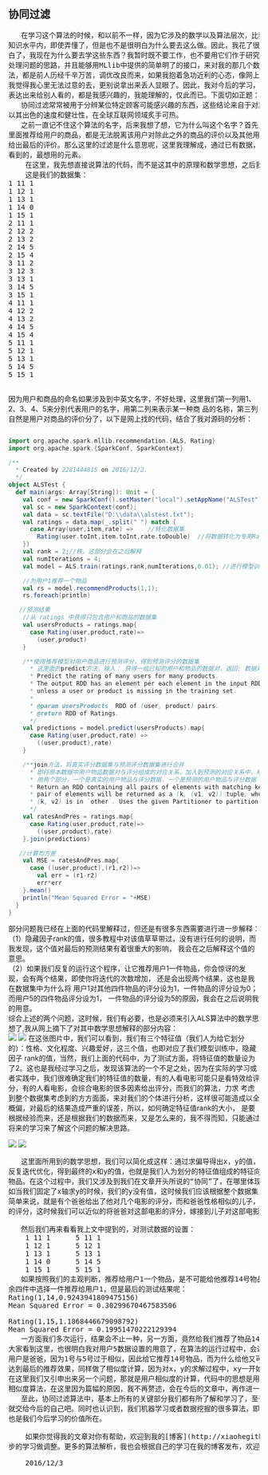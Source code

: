 <h2>协同过滤</h2>
<pre>
   在学习这个算法的时候，和以前不一样，因为它涉及的数学以及算法层次，比我以前学的算法都要深，很多东西，在我现在的
知识水平内，即使弄懂了，但是也不是很明白为什么要去这么做。因此，我花了很长的时间去学习这个算法，但是我后来逐渐的明
白了，我现在为什么要去学这些东西？我暂时既不要工作，也不要用它们作于研究，我只是兴趣而已，我只要能明白这里面的思想，
处理问题的思路，并且能够用MLlib中提供的简单明了的接口，来对我的那几个数据分析，产生让我明白的答案就好了，毕竟这些算
法，都是前人历经千辛万苦，调优改良而来，如果我抱着急功近利的心态，像网上很多的博客那样，说一些打太极拳的东西骗自己，
我觉得我心里无法过意的去，更别说拿出来丢人显眼了。因此，我对今后的学习，也有了进一步的了解，我想学的，我想写的，我想
表达出来给别人看的，都是我感兴趣的，我能理解的，仅此而已。下面切如正题：
   协同过滤常常被用于分辨某位特定顾客可能感兴趣的东西，这些结论来自于对其他相似顾客对哪些产品感兴趣的分析。协同过滤
以其出色的速度和健壮性，在全球互联网领域炙手可热。
   之前一直记不住这个算法的名字，后来我想了想，它为什么叫这个名字？首先，协同，说明这个算法是不能孤立存在的，就像它
里面推荐给用户的商品，都是无法脱离该用户对除此之外的商品的评价以及其他用户对商品的评价，也即商品之间的评价，协同合作，
给出最后的评价。那么这里的过滤是什么意思呢，这里我理解成，通过已有数据，过滤掉难以分析的特征值，过滤同类，留下用户最想
看到的，最想用的元素。
    在这里，我先想直接说算法的代码，而不是这其中的原理和数学思想，之后我们再来说为什么要用那些数学公式或者思想。
    这是我们的数据集：
1 11 1
1 12 1
1 13 1
1 14 0
1 15 1
2 11 1
2 12 2
2 13 2
2 14 5
2 15 4
3 11 2
3 12 3
3 13 1
3 14 5
3 15 1
4 11 1
4 12 2
4 13 2
4 14 5
4 15 4
5 11 1
5 12 1
5 13 1
5 14 5
5 15 1
 </pre>
 
因为用户和商品的命名如果涉及到中英文名字，不好处理，这里我们第一列用1、2、3、4、5来分别代表用户的名字，用第二列来表示某一种商
品的名称，第三列自然是用户对商品的评价分了，以下是网上找的代码，结合了我对源码的分析：

```scala

import org.apache.spark.mllib.recommendation.{ALS, Rating}
import org.apache.spark.{SparkConf, SparkContext}

/**
  * Created by 2281444815 on 2016/12/2.
  */
object ALSTest {
  def main(args: Array[String]): Unit = {
    val conf = new SparkConf().setMaster("local").setAppName("ALSTest");
    val sc = new SparkContext(conf);
    val data = sc.textFile("D:\\data\\alstest.txt");
    val ratings = data.map(_.split(" ") match {
      case Array(user,item,rate) =>    //转化数据集
        Rating(user.toInt,item.toInt,rate.toDouble)  //将数据转化为专用Rating
    })
    val rank = 2;//秩，这部分会在之后解释
    val numIterations = 4;
    val model = ALS.train(ratings,rank,numIterations,0.01); //进行模型训练，0.01为正则化参数，防止过拟合

    //为用户1推荐一个物品
    val rs = model.recommendProducts(1,1);
    rs.foreach(println)

   //预测结果
    //从 ratings 中获得只包含用户和商品的数据集
    val usersProducts = ratings.map{
      case Rating(user,product,rate)=>
        (user,product)
    }

    /**使用推荐模型对用户商品进行预测评分，得到预测评分的数据集
      * 这里面的predict方法，输入： 获得一组已知的用户和物品的数据对，返回: 数据对和预测的评分组成的对应关系
      * Predict the rating of many users for many products.
      * The output RDD has an element per each element in the input RDD (including all duplicates)
      * unless a user or product is missing in the training set.
      *
      * @param usersProducts  RDD of (user, product) pairs.
      * @return RDD of Ratings.
      */
    val predictions = model.predict(usersProducts).map{
      case Rating(user,product,rate) =>
        ((user,product),rate)
    }

    /**join方法，将真实评分数据集与预测评分数据集进行合并
      * 即将原本数据中用户物品数据对与评分组成的对应关系，加入到预测的对应关系中，相当于最终的数据集中
      * 用两个部分，一个是真实的用户物品与评分数据，一个是预测的用户物品与评分数据
      * Return an RDD containing all pairs of elements with matching keys in `this` and `other`. Each
      * pair of elements will be returned as a (k, (v1, v2)) tuple, where (k, v1) is in `this` and
      * (k, v2) is in `other`. Uses the given Partitioner to partition the output RDD.
      */
    val ratesAndPres = ratings.map{
      case Rating(user,product,rate)=>
        ((user,product),rate)
    }.join(predictions)

   //计算均方差
    val MSE = ratesAndPres.map{
      case ((user,product),(r1,r2))=>
        val err = (r1-r2)
        err*err
    }.mean()
    println("Mean Squared Error = "+MSE)
  }
}
```

部分问题我已经在上面的代码里解释过，但还是有很多东西需要进行进一步解释：</br>
（1）隐藏因子rank的值，很多教程中对该值草草带过，没有进行任何的说明，而我发现，这个值对最后的预测结果有着很重大的影响，
我会在之后解释这个值的意思。</br>
（2）如果我们反复的运行这个程序，让它推荐用户1一件物品，你会惊讶的发现，会有两个结果，即使你将迭代的次数增加，
还是会出现两个结果，这也是我在数据集中为什么将 用户1对其他四件物品的评分设为1，一件物品的评分设为0；而用户5的四件物品评分设为1，
一件物品的评分设为5的原因，我会在之后说明我的用意。</br>
综合上述的两个问题，这时候，我们有必要，也是必须来引入ALS算法中的数学思想了,我从网上摘下了对其中数学思想解释的部分内容：</br>
![](https://github.com/woshidandan/hadoop-spark/blob/master/picture/als1.jpg)
![](https://github.com/woshidandan/hadoop-spark/blob/master/picture/als2.jpg)
在这张图片中，我们可以看到，我们有三个特征值（我们人为给它划分的）：性格、文化程度、兴趣爱好，这三个值，也即对应了我们模型训练中，隐藏因子
rank的值，当然，我们上面的代码中，为了测试方面，将特征值的数量设为了2。这也是我经过学习之后，发现该算法的一个不足之处，因为在实际的学习或
者实践中，我们很难确定我们的特征值的数量，有的人看电影可能只是看特效给评分，有的人看电影，会综合电影的很多因素给出评分，而我们的算法，力求
考虑到整个数据集考虑到的方方面面，来对我们的个体进行分析，这样很可能造成以全概偏，对最后的结果造成严重的误差，所以，如何确定特征值rank的大小，
是要根据经验而来，还是根据我们的数据而来，又是怎么来的，我不得而知，只能通过将来的学习来了解这个问题的解决思路。</br>
 
![](https://github.com/woshidandan/hadoop-spark/blob/master/picture/als3.jpg)
![](https://github.com/woshidandan/hadoop-spark/blob/master/picture/als4.jpg)
<pre>
   这里面所用到的数学思想，我们可以简化成这样：通过求偏导得出x，y的值，也就是，固定x轴求y，然后再通过得到的y来固定y轴，求x，
反复迭代优化，得到最终的x和y的值，也就是我们人为划分的特征值组成的特征向量矩阵。有了这个矩阵，我们就可以针对某一用户向他推荐
物品。在这个过程中，我们又涉及到我们在文章开头所说的“协同”了，在哪里体现我们的协同呢，就是在我们求x，y值的时候，很多时候，比
如当我们固定了x轴求y的时候，我们的y没有值，这时候我们应该根据整个数据集，或者寻找到与我们这组数据相似的那组值，来求我们的y，
简单来说，就是有个爸爸给出了他对几个电影的评分，而和爸爸性格相似的儿子，给出的电影评分几乎和爸爸一样，但是唯独少了对某一部电影
的评分，这时候我们可以近似的将爸爸对这部电影的评分，嫁接到儿子对这部电影的评分。

   然后我们再来看看我上文中提到的，对测试数据的设置：
    1 11 1      5 11 1
    1 12 1      5 12 1
    1 13 1      5 13 1
    1 14 0      5 14 5
    1 15 1      5 15 1
   如果按照我们的主观判断，推荐给用户1一个物品，是不可能给他推荐14号物品的，因为他对它的评分为0（或者没有评分），而是在我们其
余四件中选择一件推荐给用户1，但是最后的测试结果呢：
Rating(1,14,0.9243941809475156)
Mean Squared Error = 0.30299670467583506

Rating(1,15,1.1868446679098792)
Mean Squared Error = 0.19951470222129394
   一方面我们多次运行，结果会不止一种，另一方面，竟然给我们推荐了物品14，而且就算是从其他四件中选一件，也只选了15号物品，相信
大家看到这里，也很明白我对用户5数据设置的用意了，在算法的运行过程中，会进行用户相似度计算，最小二乘法，相当于1号用户是儿子，5号
用户是爸爸，因为1号与5号过于相似，因此给它推荐14号物品，而为什么给他又可能推荐了15号物品呢，这是因为数据集中还有其他用户，为了
达到最后的推荐效果，同样做了相似度计算，因为对x，y的求解过程中，xy一开始是随机化产生的，所以会造成结果在几个值之间的不确定性。
在这里我们又引申出来另一个问题，那就是用户相似度的计算，代码中的思想是用到了最小二乘法，与其有关的算法有欧几里得相似度算法、余弦
相似度算法，在这里因为篇幅的原因，我不再赘述，会在今后的文章中，再作进一步的阐述。
   至此，协同过滤算法中，基本上所有的关键部分我们都有所了解和学习了，至于更深层次的内容我也不想让自己过于纠结，毕竟知识水平有限
就交给今后的自己吧。同时也认识到，我们机器学习或者数据挖掘的很多算法，即使历经了几代前辈的修改优化，还是有不尽如意的地方，当然这
也是我们今后学习的价值所在。
    
    如果你觉得我的文章对你有帮助，欢迎到我的[博客](http://xiaohegithub.cn)留言区留言交流，我会虚心听取大家的意见和建议，为进一
步的学习做调整。更多的算法解析，我也会根据自己的学习在我的博客发布，欢迎来访www.xiaohegithub.cn
    
    2016/12/3
